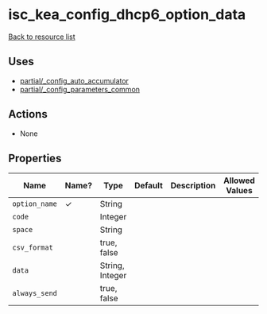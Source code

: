 # isc_kea_config_dhcp6_option_data

[Back to resource list](../README.md#resources)

## Uses

- [partial/_config_auto_accumulator](partial/isc_kea__config_auto_accumulator.md)
- [partial/_config_parameters_common](partial/isc_kea__config_parameters_common.md)

## Actions

- None

## Properties

| Name          | Name? | Type            | Default | Description | Allowed Values |
| ------------- | ----- | --------------- | ------- | ----------- | -------------- |
| `option_name` | ✓     | String          |         |             |                |
| `code`        |       | Integer         |         |             |                |
| `space`       |       | String          |         |             |                |
| `csv_format`  |       | true, false     |         |             |                |
| `data`        |       | String, Integer |         |             |                |
| `always_send` |       | true, false     |         |             |                |
